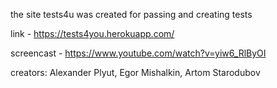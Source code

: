 the site tests4u was created for passing and creating tests

link - https://tests4you.herokuapp.com/

screencast - https://www.youtube.com/watch?v=yiw6_RlByOI

creators: Alexander Plyut, Egor Mishalkin, Artom Starodubov
